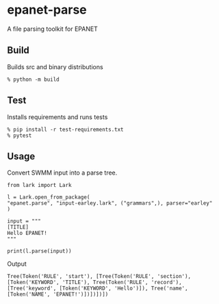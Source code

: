 # epanet-parse

A file parsing toolkit for EPANET

## Build

Builds src and binary distributions

```
% python -m build
```

## Test

Installs requirements and runs tests

```
% pip install -r test-requirements.txt
% pytest
```
## Usage

Convert SWMM input into a parse tree.

```
from lark import Lark

l = Lark.open_from_package(
"epanet.parse", "input-earley.lark", ("grammars",), parser="earley"
)

input = """
[TITLE]
Hello EPANET!
"""

print(l.parse(input))
```

Output

```
Tree(Token('RULE', 'start'), [Tree(Token('RULE', 'section'), [Token('KEYWORD', 'TITLE'), Tree(Token('RULE', 'record'), [Tree('keyword', [Token('KEYWORD', 'Hello')]), Tree('name', [Token('NAME', 'EPANET!')])])])])
```

